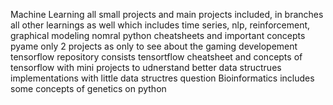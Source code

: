 Machine Learning all small projects and main projects included, in branches all other learnings as well which includes time series, nlp, reinforcement, graphical modeling
nomral python cheatsheets and important concepts
pyame only 2 projects as only to see about the gaming developement
tensorflow repository consists tensortflow cheatsheet and concepts of tensorflow with mini projects to udnerstand better
data structrues implementations with little data structres question
Bioinformatics includes some concepts of genetics on python
